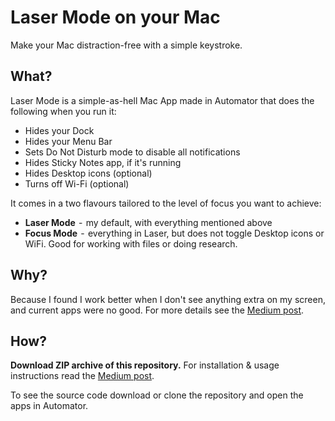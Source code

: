 # Laser Mode on your Mac
Make your Mac distraction-free with a simple keystroke.


## What? 
Laser Mode is a simple-as-hell Mac App made in Automator that does the following when you run it:
* Hides your Dock
* Hides your Menu Bar
* Sets Do Not Disturb mode to disable all notifications
* Hides Sticky Notes app, if it's running
* Hides Desktop icons (optional)
* Turns off Wi-Fi (optional)

It comes in a two flavours tailored to the level of focus you want to achieve:
* **Laser Mode**  -  my default, with everything mentioned above
* **Focus Mode**  -  everything in Laser, but does not toggle Desktop icons or WiFi. Good for working with files or doing research.

## Why? 
Because I found I work better when I don't see anything extra on my screen, and current apps were no good. For more details see the [Medium post](https://medium.com/@friendlyfoxes/laser-mode-on-your-mac-make-your-workspace-distraction-free-with-a-simple-keystroke-65938680cfac). 

## How? 
**Download ZIP archive of this repository.** For installation & usage instructions read the [Medium post](https://medium.com/@friendlyfoxes/laser-mode-on-your-mac-make-your-workspace-distraction-free-with-a-simple-keystroke-65938680cfac).

To see the source code download or clone the repository and open the apps in Automator. 
